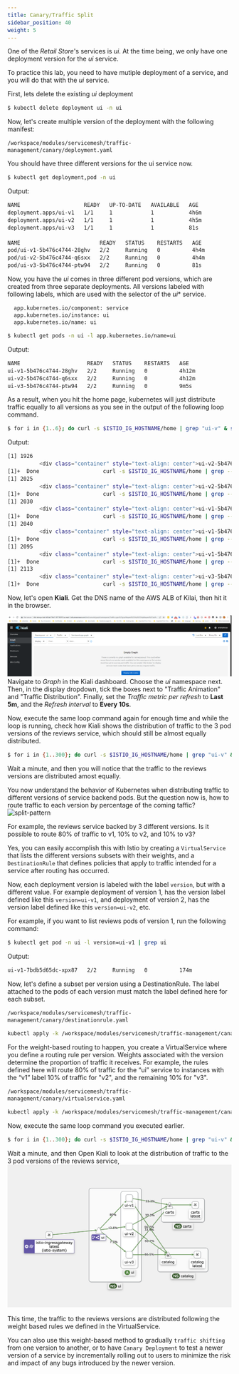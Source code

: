 ```yaml
---
title: Canary/Traffic Split
sidebar_position: 40
weight: 5
---
```


One of the *Retail Store*'s services is *ui*. At the time being, we only have one deployment version for the *ui* service. 

To practice this lab, you need to have mutiple deployment of a service, and you will do that with the *ui* service.

First, lets delete the existing *ui* deployment

```bash
$ kubectl delete deployment ui -n ui 
```

Now, let's create multiple version of the deployment with the following manifest:
```file
/workspace/modules/servicemesh/traffic-management/canary/deployment.yaml
```

You should have three different versions for the ui service now.
```bash
$ kubectl get deployment,pod -n ui
```
Output:
```bash
NAME                    READY   UP-TO-DATE   AVAILABLE   AGE
deployment.apps/ui-v1   1/1     1            1           4h6m
deployment.apps/ui-v2   1/1     1            1           4h5m
deployment.apps/ui-v3   1/1     1            1           81s

NAME                         READY   STATUS    RESTARTS   AGE
pod/ui-v1-5b476c4744-28ghv   2/2     Running   0          4h4m
pod/ui-v2-5b476c4744-q6sxx   2/2     Running   0          4h4m
pod/ui-v3-5b476c4744-ptw94   2/2     Running   0          81s
```

Now, you have the *ui* comes in three different pod versions, which are created from three separate deployments. All versions labeled with following labels, which are used with the selector of the *ui** service.

      app.kubernetes.io/component: service
      app.kubernetes.io/instance: ui
      app.kubernetes.io/name: ui

```bash
$ kubectl get pods -n ui -l app.kubernetes.io/name=ui
```
Output:
```bash
NAME                     READY   STATUS    RESTARTS   AGE
ui-v1-5b476c4744-28ghv   2/2     Running   0          4h12m
ui-v2-5b476c4744-q6sxx   2/2     Running   0          4h12m
ui-v3-5b476c4744-ptw94   2/2     Running   0          9m5s
```

As a result, when you hit the home page, kubernetes will just distribute traffic equally to all versions as you see in the output of the following loop command. 
```bash
$ for i in {1..6}; do curl -s $ISTIO_IG_HOSTNAME/home | grep "ui-v" & sleep 1; done
```

Output:
```bash
[1] 1926
          <div class="container" style="text-align: center">ui-v2-5b476c4744-q6sxx</div>
[1]+  Done                    curl -s $ISTIO_IG_HOSTNAME/home | grep --color=auto "ui-v"
[1] 2025
          <div class="container" style="text-align: center">ui-v2-5b476c4744-q6sxx</div>
[1]+  Done                    curl -s $ISTIO_IG_HOSTNAME/home | grep --color=auto "ui-v"
[1] 2030
          <div class="container" style="text-align: center">ui-v1-5b476c4744-28ghv</div>
[1]+  Done                    curl -s $ISTIO_IG_HOSTNAME/home | grep --color=auto "ui-v"
[1] 2040
          <div class="container" style="text-align: center">ui-v1-5b476c4744-28ghv</div>
[1]+  Done                    curl -s $ISTIO_IG_HOSTNAME/home | grep --color=auto "ui-v"
[1] 2095
          <div class="container" style="text-align: center">ui-v1-5b476c4744-28ghv</div>
[1]+  Done                    curl -s $ISTIO_IG_HOSTNAME/home | grep --color=auto "ui-v"
[1] 2113
          <div class="container" style="text-align: center">ui-v3-5b476c4744-ptw94</div>
[1]+  Done                    curl -s $ISTIO_IG_HOSTNAME/home | grep --color=auto "ui-v"
```

Now, let's open **Kiali**. Get the DNS name of the AWS ALB of Kilai, then hit it in the browser.

![productpage](../assets/kilali-ui-before-traffic.png)
Navigate to *Graph* in the Kiali dashboard. Choose the *ui* namespace next. Then, in the display dropdown, tick the boxes next to "Traffic Animation" and "Traffic Distribution". Finally, set the *Traffic metric per refresh* to **Last 5m**, and the *Refresh interval* to **Every 10s**.

Now, execute the same loop command again for enough time and while the loop is running, check how Kiali shows the distribution of traffic to the 3 pod versions of the reviews service, which should still be almost equally distributed.
```bash
$ for i in {1..300}; do curl -s $ISTIO_IG_HOSTNAME/home | grep "ui-v" & sleep 1; done
```

Wait a minute, and then you will notice that the traffic to the reviews versions are distributed amost equally. 

You now understand the behavior of Kubernetes when distributing traffic to different versions of service backend pods. But the question now is, how to route traffic to each version by percentage of the coming taffic? 
![split-pattern](../assets/split-pattern.png)

For example, the reviews service backed by 3 different versions. Is it possible to route 80% of traffic to v1, 10% to v2, and 10% to v3?

Yes, you can easily accomplish this with Istio by creating a `VirtualService` that lists the different versions subsets with their weights, and a `DestinationRule` that defines policies that apply to traffic intended for a service after routing has occurred.

Now, each deployment version is labeled with the label `version`, but with a different value. For example deployment of version 1, has the version label defined like this `version=ui-v1`, and deployment of version 2, has the version label defined like this `version=ui-v2`, etc.

For example, if you want to list reviews pods of version 1, run the following command:
```bash
$ kubectl get pod -n ui -l version=ui-v1 | grep ui
```
Output:
```bash
ui-v1-7bdb5d65dc-xpx87   2/2     Running   0          174m
```

Now, let's define a subset per version using a DestinationRule. The label attached to the pods of each version must match the label defined here for each subset.

```file
/workspace/modules/servicemesh/traffic-management/canary/destinationrule.yaml
```

```bash
kubectl apply -k /workspace/modules/servicemesh/traffic-management/canary/destinationrule.yaml
```

For the weight-based routing to happen, you create a VirtualService where you define a routing rule per version. Weights associated with the version determine the proportion of traffic it receives. For example, the rules defined here will route 80% of traffic for the “ui” service to instances with the “v1” label 10% of traffic for "v2", and the remaining 10% for "v3".

```file
/workspace/modules/servicemesh/traffic-management/canary/virtualservice.yaml
```

```bash
kubectl apply -k /workspace/modules/servicemesh/traffic-management/canary/virtualservice.yaml
```


Now, execute the same loop command you executed earlier. 
```bash
$ for i in {1..300}; do curl -s $ISTIO_IG_HOSTNAME/home | grep "ui-v" & sleep 1; done
```

Wait a minute, and then Open Kiali to look at the distribution of traffic to the 3 pod versions of the reviews service, 
![kiali-reviews-weight-traffic](../assets/kiali-reviews-weight-traffic.png)

This time, the traffic to the reviews versions are distributed following the weight based rules we defined in the VirtualService. 


You can also use this weight-based method to gradually `traffic shifting` from one version to another, or to have `Canary Deployment` to test a newer version of a service by incrementally rolling out to users to minimize the risk and impact of any bugs introduced by the newer version. 
